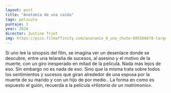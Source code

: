 ```yaml
---
layout: post
title: "Anatomía de una caída"
tags: pelicula
puntaje: 3
year: 2024
director: Justine Triet
img: https://pics.filmaffinity.com/anatomie_d_une_chute-695566678-large.jpg
---
```


Si uno lee la sinopsis del film, se imagina ver un desenlace donde se descubre, entre una telaraña de sucesos, al asesino y el motivo de la muerte, con un giro inesperado en mitad de la película. Nada más lejos de eso. Sin embargo no es nada de eso. Sino que la misma trata sobre todos los sentimientos y sucesos que giran alrededor de una esposa por la muerte de su marido y con un hijo de por medio.. La forma en como es expuesto el guión, recuerda a la película *«Historia de un matrimonio»*.



